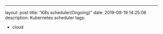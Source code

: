 ---
layout: post
title: "K8s scheduler(Ongoing)"
date: 2019-08-19 14:25:06
description: Kubernetes scheduler
tags:
 - cloud




